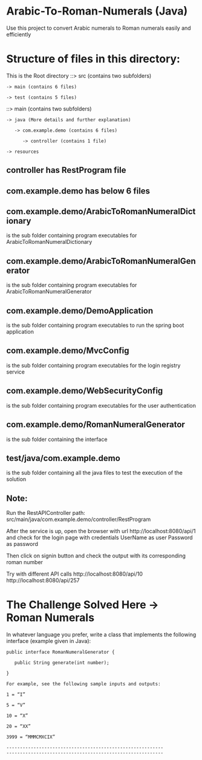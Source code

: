 # Arabic-To-Roman-Numerals (Java)
Use this project to convert Arabic numerals to Roman numerals easily and efficiently

# Structure of files in this directory:

This is the Root directory
::> src (contains two subfolders)

    -> main (contains 6 files)
    
    -> test (contains 5 files)

::> main (contains two subfolders)

    
    -> java (More details and further explanation)
       
       -> com.example.demo (contains 6 files)
       
          -> controller (contains 1 file)
          
    -> resources
## controller has RestProgram file  
## com.example.demo has below 6 files   

## com.example.demo/ArabicToRomanNumeralDictionary 
is the sub folder containing program executables for ArabicToRomanNumeralDictionary
 
## com.example.demo/ArabicToRomanNumeralGenerator 
is the sub folder containing program executables for ArabicToRomanNumeralGenerator

## com.example.demo/DemoApplication 
is the sub folder containing program executables to run the spring boot application

## com.example.demo/MvcConfig 
 is the sub folder containing program executables for the login registry service
 
## com.example.demo/WebSecurityConfig 
 is the sub folder containing program executables for the user authentication

## com.example.demo/RomanNumeralGenerator 
is the sub folder containing the interface

## test/java/com.example.demo
 is the sub folder containing all the java files to test the execution of the solution
 
 ## Note: 
 
 Run the RestAPIController
 path: src/main/java/com.example.demo/controller/RestProgram
 
 After the service is up, open the browser with url http://localhost:8080/api/1 and check for the login page
 with credentials
 UserName as user
 Password as password
 
 Then click on signin button and check the output with its corresponding roman number
 
 Try with different API calls
 http://localhost:8080/api/10
 http://localhost:8080/api/257


# The Challenge Solved Here -> Roman Numerals
In whatever language you prefer, write a class that implements the following interface (example given in Java):

	public interface RomanNumeralGenerator {
	
	   public String generate(int number); 
	   
	}
	
	For example, see the following sample inputs and outputs: 
	
	1 = “I” 
	
	5 = “V” 
	
	10 = “X” 
	
	20 = “XX” 
	
	3999 = “MMMCMXCIX”
	
	----------------------------------------------------------
	----------------------------------------------------------
	
